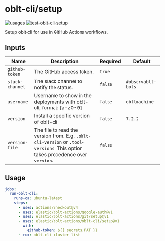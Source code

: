 # <!--name-->oblt-cli/setup<!--/name-->

[![usages](https://img.shields.io/badge/usages-white?logo=githubactions&logoColor=blue)](https://github.com/search?q=elastic%2Foblt-actions%2Foblt-cli%2Fsetup+%28path%3A.github%2Fworkflows+OR+path%3A**%2Faction.yml+OR+path%3A**%2Faction.yaml%29&type=code)
[![test-oblt-cli-setup](https://github.com/elastic/oblt-actions/actions/workflows/test-oblt-cli-setup.yml/badge.svg?branch=main)](https://github.com/elastic/oblt-actions/actions/workflows/test-oblt-cli-setup.yml)

<!--description-->
Setup oblt-cli for use in GitHub Actions workflows.
<!--/description-->

## Inputs
<!--inputs-->
| Name            | Description                                                                                                                   | Required | Default            |
|-----------------|-------------------------------------------------------------------------------------------------------------------------------|----------|--------------------|
| `github-token`  | The GitHub access token.                                                                                                      | `true`   | ` `                |
| `slack-channel` | The slack channel to notify the status.                                                                                       | `false`  | `#observablt-bots` |
| `username`      | Username to show in the deployments with oblt-cli, format: [a-z0-9]                                                           | `false`  | `obltmachine`      |
| `version`       | Install a specific version of oblt-cli                                                                                        | `false`  | `7.2.2`            |
| `version-file`  | The file to read the version from. E.g. `.oblt-cli-version` or `.tool-versions`. This option takes precedence over `version`. | `false`  | ` `                |
<!--/inputs-->

## Usage
<!--usage action="elastic/oblt-actions/**" version="env:VERSION"-->
```yaml
jobs:
  run-oblt-cli:
    runs-on: ubuntu-latest
    steps:
      - uses: actions/checkout@v4
      - uses: elastic/oblt-actions/google-auth@v1
      - uses: elastic/oblt-actions/git/setup@v1
      - uses: elastic/oblt-actions/oblt-cli/setup@v1
        with:
          github-token: ${{ secrets.PAT }}
      - run: oblt-cli cluster list
```
<!--/usage-->
